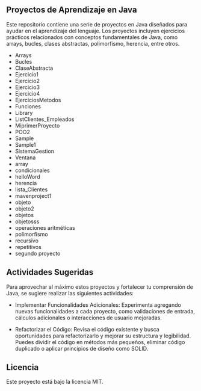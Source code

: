 ## Proyectos de Aprendizaje en Java
Este repositorio contiene una serie de proyectos en Java diseñados para ayudar en el aprendizaje del lenguaje. 
Los proyectos incluyen ejercicios prácticos relacionados con conceptos fundamentales de Java, como arrays, bucles, clases abstractas, 
polimorfismo, herencia, entre otros.
- Arrays
- Bucles
- ClaseAbstracta
- Ejercicio1
- Ejercicio2
- Ejercicio3
- Ejercicio4
- EjerciciosMetodos
- Funciones
- Library
- ListClientes_Empleados
- MiprimerProyecto
- POO2
- Sample
- Sample1
- SistemaGestion
- Ventana
- array
- condicionales
- helloWord
- herencia
- lista_Clientes
- mavenproject1
- objeto
- objeto2
- objetos
- objetosss
- operaciones aritméticas
- polimorfismo
- recursivo
- repetitivos
- segundo proyecto

## Actividades Sugeridas
Para aprovechar al máximo estos proyectos y fortalecer tu comprensión de Java, se sugiere realizar las siguientes actividades:

- Implementar Funcionalidades Adicionales: Experimenta agregando nuevas funcionalidades a cada proyecto, como validaciones de entrada, cálculos adicionales o interacciones de usuario mejoradas.

- Refactorizar el Código: Revisa el código existente y busca oportunidades para refactorizarlo y mejorar su estructura y legibilidad. Puedes dividir el código en métodos más pequeños, eliminar código duplicado o aplicar principios de diseño como SOLID.

## Licencia
Este proyecto está bajo la licencia MIT.
